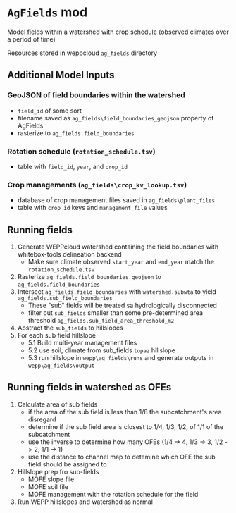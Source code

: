 # `AgFields` mod

Model fields within a watershed with crop schedule (observed climates over a period of time)

Resources stored in weppcloud `ag_fields` directory

## Additional Model Inputs

### GeoJSON of field boundaries within the watershed

- `field_id` of some sort
- filename saved as `ag_fields\field_boundaries_geojson` property of AgFields
- rasterize to `ag_fields.field_boundaries`

### Rotation schedule (`rotation_schedule.tsv`)

- table with `field_id`, `year`, and `crop_id`

### Crop managements (`ag_fields\crop_kv_lookup.tsv`)

- database of crop management files saved in `ag_fields\plant_files`
- table with `crop_id` keys and `management_file` values

## Running fields

1. Generate WEPPcloud watershed containing the field boundaries with whitebox-tools delineation backend
   - Make sure climate observed `start_year` and `end_year` match the `rotation_schedule.tsv`
2. Rasterize `ag_fields.field_boundaries_geojson` to `ag_fields.field_boundaries`
3. Intersect `ag_fields.field_boundaries` with `watershed.subwta` to yield `ag_fields.sub_field_boundaries`
   - These "sub" fields will be treated sa hydrologically disconnected
   - filter out `sub_fields` smaller than some pre-determined area threshold `ag_fields.sub_field_area_threshold_m2`
4. Abstract the `sub_fields` to hillslopes
5. For each sub field hillslope
   - 5.1 Build multi-year management files
   - 5.2 use soil, climate from sub_fields `topaz` hillslope
   - 5.3 run hillslope in `wepp\ag_fields\runs` and generate outputs in `wepp\ag_fields\output`

## Running fields in watershed as OFEs
1. Calculate area of sub fields
   - if the area of the sub field is less than 1/8 the subcatchment's area disregard
   - determine if the sub field area is closest to 1/4, 1/3, 1/2, of 1/1 of the subcatchment
   - use the inverse to determine how many OFEs (1/4 -> 4, 1/3 -> 3, 1/2 -> 2, 1/1 -> 1)
   - use the distance to channel map to detemine which OFE the sub field should be assigned to
2. Hillslope prep fro sub-fields
   - MOFE slope file
   - MOFE soil file
   - MOFE management with the rotation schedule for the field
3. Run WEPP hillslopes and watershed as normal

